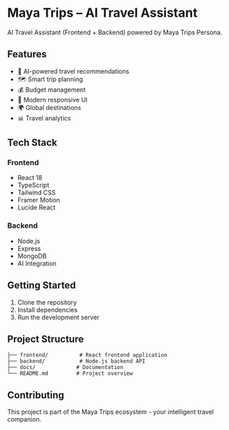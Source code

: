 # Maya Trips – AI Travel Assistant

AI Travel Assistant (Frontend + Backend) powered by Maya Trips Persona.

## Features

- 🧠 AI-powered travel recommendations
- 🗺️ Smart trip planning
- 💰 Budget management
- 📱 Modern responsive UI
- 🌍 Global destinations
- 📊 Travel analytics

## Tech Stack

### Frontend
- React 18
- TypeScript
- Tailwind CSS
- Framer Motion
- Lucide React

### Backend
- Node.js
- Express
- MongoDB
- AI Integration

## Getting Started

1. Clone the repository
2. Install dependencies
3. Run the development server

## Project Structure

```
├── frontend/          # React frontend application
├── backend/           # Node.js backend API
├── docs/             # Documentation
└── README.md         # Project overview
```

## Contributing

This project is part of the Maya Trips ecosystem - your intelligent travel companion.
